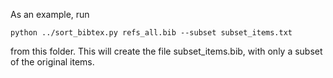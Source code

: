 As an example, run

    python ../sort_bibtex.py refs_all.bib --subset subset_items.txt
from this folder.
This will create the file subset_items.bib, with only a subset of the original items.
